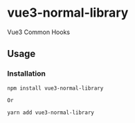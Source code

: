 # vue3-normal-library

Vue3 Common Hooks

## Usage

### Installation

```
npm install vue3-normal-library

Or

yarn add vue3-normal-library
```
